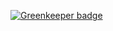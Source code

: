 
[![Greenkeeper badge](https://badges.greenkeeper.io/Bomret/fullstackjs-ts-talk.svg?token=3a955805064080b1e3fc4b21287269de4fb38d5eb71d11e9ad49c72f39cb6725&ts=1551375927662)](https://greenkeeper.io/)
